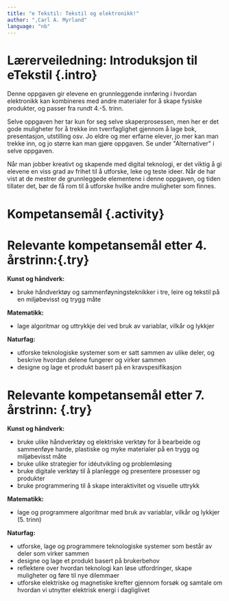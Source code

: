 ```yaml
---
title: "e Tekstil: Tekstil og elektronikk!"
author: ",Carl A. Myrland" 
language: "nb"
---
```



# Lærerveiledning: Introduksjon til eTekstil {.intro}

Denne oppgaven gir elevene en grunnleggende innføring i hvordan elektronikk kan kombineres med andre materialer for å skape fysiske produkter, og passer fra rundt 4.-5. trinn.

Selve oppgaven her tar kun for seg selve skaperprosessen, men her er det gode muligheter for å trekke inn tverrfaglighet gjennom å lage bok, presentasjon, utstilling osv. Jo eldre og mer erfarne elever, jo mer kan man trekke inn, og jo større kan man gjøre oppgaven. Se under "Alternativer" i selve oppgaven.

Når man jobber kreativt og skapende med digital teknologi, er det viktig å gi elevene en viss grad av frihet til å utforske, leke og teste ideer. Når de har vist at de mestrer de grunnleggede elementene i denne oppgaven, og tiden tillater det, bør de få rom til å utforske hvilke andre muligheter som finnes.
#
# Kompetansemål {.activity}
#
#
#  Relevante kompetansemål etter 4. årstrinn:{.try}
**Kunst og håndverk:**
- bruke håndverktøy og sammenføyningsteknikker i tre, leire og tekstil på en miljøbevisst og trygg måte

**Matematikk:**
- lage algoritmar og uttrykkje dei ved bruk av variablar, vilkår og lykkjer

**Naturfag:**
- utforske teknologiske systemer som er satt sammen av ulike deler, og beskrive hvordan delene fungerer og virker sammen
- designe og lage et produkt basert på en kravspesifikasjon
#
##
# Relevante kompetansemål etter 7. årstrinn: {.try}
**Kunst og håndverk:**

- bruke ulike håndverktøy og elektriske verktøy for å bearbeide og sammenføye harde, plastiske og myke materialer på en trygg og miljøbevisst måte
- bruke ulike strategier for idéutvikling og problemløsing
- bruke digitale verktøy til å planlegge og presentere prosesser og produkter
- bruke programmering til å skape interaktivitet og visuelle uttrykk

**Matematikk:**
- lage og programmere algoritmar med bruk av variablar, vilkår og lykkjer (5. trinn)

**Naturfag:**

- utforske, lage og programmere teknologiske systemer som består av deler som virker sammen
- designe og lage et produkt basert på brukerbehov
- reflektere over hvordan teknologi kan løse utfordringer, skape muligheter og føre til nye dilemmaer
- utforske elektriske og magnetiske krefter gjennom forsøk og samtale om hvordan vi utnytter elektrisk energi i dagliglivet





